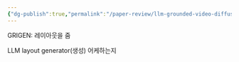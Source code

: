 ```yaml
---
{"dg-publish":true,"permalink":"/paper-review/llm-grounded-video-diffusion-models/"}
---
```


GRIGEN: 레이아웃을 줌

LLM layout generator(생성) 어케하는지

